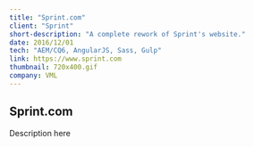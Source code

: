 ```yaml
---
title: "Sprint.com"
client: "Sprint"
short-description: "A complete rework of Sprint's website."
date: 2016/12/01
tech: "AEM/CQ6, AngularJS, Sass, Gulp"
link: https://www.sprint.com
thumbnail: 720x400.gif
company: VML
---
```


## Sprint.com

Description here
